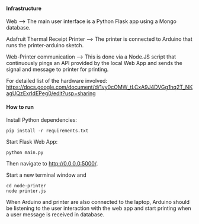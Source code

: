 #### Infrastructure
Web -->
  The main user interface is a Python Flask app using a Mongo database.

Adafruit Thermal Receipt Printer -->
  The printer is connected to Arduino that runs the printer-arduino sketch.

Web-Printer communication -->
  This is done via a Node.JS script that continuously pings an API provided
  by the local Web App and sends the signal and message to printer for printing.

For detailed list of the hardware involved:
https://docs.google.com/document/d/1vy0cOMW_tLCxA9J4DVGg1hq2T_NKagUQzExrIdEPeg0/edit?usp=sharing

#### How to run

Install Python dependencies:

```shell
pip install -r requirements.txt

```

Start Flask Web App:

```shell
python main.py
```
Then navigate to http://0.0.0.0:5000/.

Start a new terminal window and

```shell
cd node-printer
node printer.js
```
When Arduino and printer are also connected to the laptop,
Arduino should be listening to the user interaction with the
web app and start printing when a user message is received in database.
